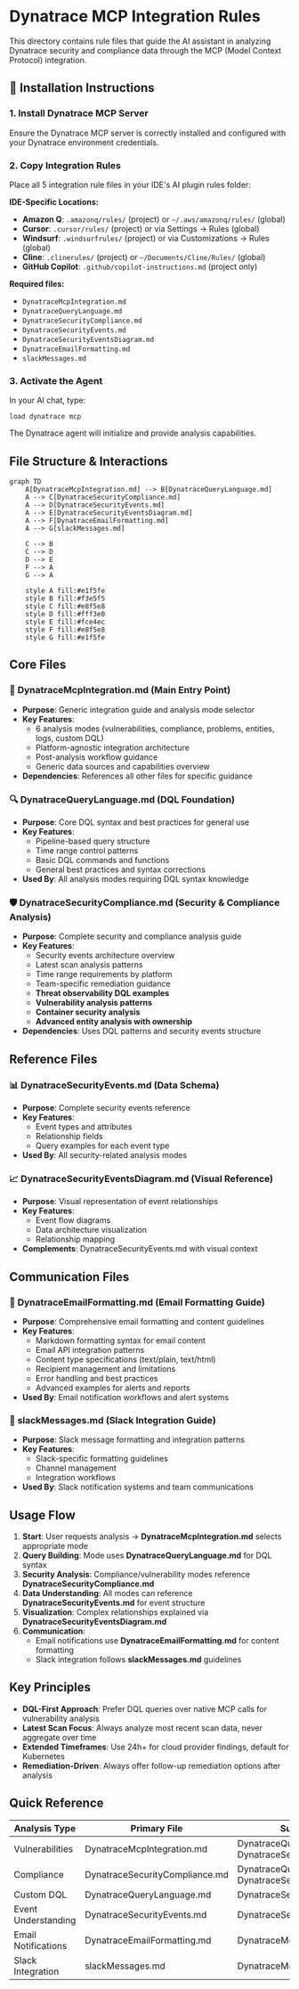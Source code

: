 # Dynatrace MCP Integration Rules

This directory contains rule files that guide the AI assistant in analyzing Dynatrace security and compliance data through the MCP (Model Context Protocol) integration.

## 🚀 Installation Instructions

### 1. Install Dynatrace MCP Server

Ensure the Dynatrace MCP server is correctly installed and configured with your Dynatrace environment credentials.

### 2. Copy Integration Rules

Place all 5 integration rule files in your IDE's AI plugin rules folder:

**IDE-Specific Locations:**

- **Amazon Q**: `.amazonq/rules/` (project) or `~/.aws/amazonq/rules/` (global)
- **Cursor**: `.cursor/rules/` (project) or via Settings → Rules (global)
- **Windsurf**: `.windsurfrules/` (project) or via Customizations → Rules (global)
- **Cline**: `.clinerules/` (project) or `~/Documents/Cline/Rules/` (global)
- **GitHub Copilot**: `.github/copilot-instructions.md` (project only)

**Required files:**

- `DynatraceMcpIntegration.md`
- `DynatraceQueryLanguage.md`
- `DynatraceSecurityCompliance.md`
- `DynatraceSecurityEvents.md`
- `DynatraceSecurityEventsDiagram.md`
- `DynatraceEmailFormatting.md`
- `slackMessages.md`

### 3. Activate the Agent

In your AI chat, type:

```
load dynatrace mcp
```

The Dynatrace agent will initialize and provide analysis capabilities.

## File Structure & Interactions

```mermaid
graph TD
    A[DynatraceMcpIntegration.md] --> B[DynatraceQueryLanguage.md]
    A --> C[DynatraceSecurityCompliance.md]
    A --> D[DynatraceSecurityEvents.md]
    A --> E[DynatraceSecurityEventsDiagram.md]
    A --> F[DynatraceEmailFormatting.md]
    A --> G[slackMessages.md]

    C --> B
    C --> D
    D --> E
    F --> A
    G --> A

    style A fill:#e1f5fe
    style B fill:#f3e5f5
    style C fill:#e8f5e8
    style D fill:#fff3e0
    style E fill:#fce4ec
    style F fill:#e8f5e8
    style G fill:#e1f5fe
```

## Core Files

### 🔄 **DynatraceMcpIntegration.md** (Main Entry Point)

- **Purpose**: Generic integration guide and analysis mode selector
- **Key Features**:
  - 6 analysis modes (vulnerabilities, compliance, problems, entities, logs, custom DQL)
  - Platform-agnostic integration architecture
  - Post-analysis workflow guidance
  - Generic data sources and capabilities overview
- **Dependencies**: References all other files for specific guidance

### 🔍 **DynatraceQueryLanguage.md** (DQL Foundation)

- **Purpose**: Core DQL syntax and best practices for general use
- **Key Features**:
  - Pipeline-based query structure
  - Time range control patterns
  - Basic DQL commands and functions
  - General best practices and syntax corrections
- **Used By**: All analysis modes requiring DQL syntax knowledge

### 🛡️ **DynatraceSecurityCompliance.md** (Security & Compliance Analysis)

- **Purpose**: Complete security and compliance analysis guide
- **Key Features**:
  - Security events architecture overview
  - Latest scan analysis patterns
  - Time range requirements by platform
  - Team-specific remediation guidance
  - **Threat observability DQL examples**
  - **Vulnerability analysis patterns**
  - **Container security analysis**
  - **Advanced entity analysis with ownership**
- **Dependencies**: Uses DQL patterns and security events structure

## Reference Files

### 📊 **DynatraceSecurityEvents.md** (Data Schema)

- **Purpose**: Complete security events reference
- **Key Features**:
  - Event types and attributes
  - Relationship fields
  - Query examples for each event type
- **Used By**: All security-related analysis modes

### 📈 **DynatraceSecurityEventsDiagram.md** (Visual Reference)

- **Purpose**: Visual representation of event relationships
- **Key Features**:
  - Event flow diagrams
  - Data architecture visualization
  - Relationship mapping
- **Complements**: DynatraceSecurityEvents.md with visual context

## Communication Files

### 📧 **DynatraceEmailFormatting.md** (Email Formatting Guide)

- **Purpose**: Comprehensive email formatting and content guidelines
- **Key Features**:
  - Markdown formatting syntax for email content
  - Email API integration patterns
  - Content type specifications (text/plain, text/html)
  - Recipient management and limitations
  - Error handling and best practices
  - Advanced examples for alerts and reports
- **Used By**: Email notification workflows and alert systems

### 💬 **slackMessages.md** (Slack Integration Guide)

- **Purpose**: Slack message formatting and integration patterns
- **Key Features**:
  - Slack-specific formatting guidelines
  - Channel management
  - Integration workflows
- **Used By**: Slack notification systems and team communications

## Usage Flow

1. **Start**: User requests analysis → **DynatraceMcpIntegration.md** selects appropriate mode
2. **Query Building**: Mode uses **DynatraceQueryLanguage.md** for DQL syntax
3. **Security Analysis**: Compliance/vulnerability modes reference **DynatraceSecurityCompliance.md**
4. **Data Understanding**: All modes can reference **DynatraceSecurityEvents.md** for event structure
5. **Visualization**: Complex relationships explained via **DynatraceSecurityEventsDiagram.md**
6. **Communication**:
   - Email notifications use **DynatraceEmailFormatting.md** for content formatting
   - Slack integration follows **slackMessages.md** guidelines

## Key Principles

- **DQL-First Approach**: Prefer DQL queries over native MCP calls for vulnerability analysis
- **Latest Scan Focus**: Always analyze most recent scan data, never aggregate over time
- **Extended Timeframes**: Use 24h+ for cloud provider findings, default for Kubernetes
- **Remediation-Driven**: Always offer follow-up remediation options after analysis

## Quick Reference

| Analysis Type       | Primary File                   | Supporting Files                                      |
| ------------------- | ------------------------------ | ----------------------------------------------------- |
| Vulnerabilities     | DynatraceMcpIntegration.md     | DynatraceQueryLanguage.md, DynatraceSecurityEvents.md |
| Compliance          | DynatraceSecurityCompliance.md | DynatraceQueryLanguage.md, DynatraceSecurityEvents.md |
| Custom DQL          | DynatraceQueryLanguage.md      | DynatraceSecurityEvents.md                            |
| Event Understanding | DynatraceSecurityEvents.md     | DynatraceSecurityEventsDiagram.md                     |
| Email Notifications | DynatraceEmailFormatting.md    | DynatraceMcpIntegration.md                            |
| Slack Integration   | slackMessages.md               | DynatraceMcpIntegration.md                            |
